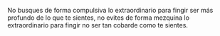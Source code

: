 No busques de forma compulsiva lo extraordinario para fingir ser más profundo de lo que te sientes, no evites de forma mezquina lo extraordinario para fingir no ser tan cobarde como te sientes.